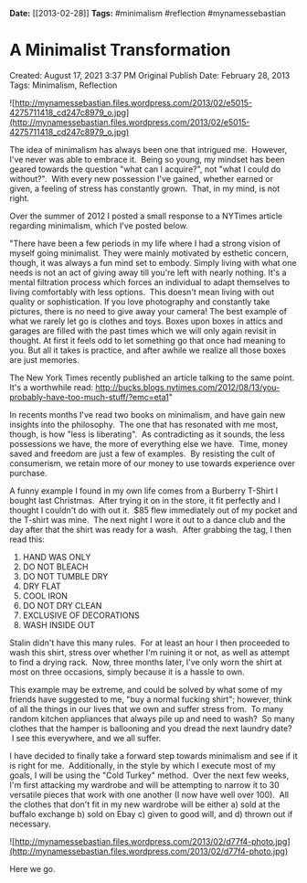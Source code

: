 **Date:** [[2013-02-28]]
**Tags:** #minimalism #reflection #mynamessebastian

# A Minimalist Transformation

Created: August 17, 2021 3:37 PM
Original Publish Date: February 28, 2013
Tags: Minimalism, Reflection

![http://mynamessebastian.files.wordpress.com/2013/02/e5015-4275711418_cd247c8979_o.jpg](http://mynamessebastian.files.wordpress.com/2013/02/e5015-4275711418_cd247c8979_o.jpg)

The idea of minimalism has always been one that intrigued me.  However, I've never was able to embrace it.  Being so young, my mindset has been geared towards the question "what can I acquire?", not "what I could do without?".  With every new possession I've gained, whether earned or given, a feeling of stress has constantly grown.  That, in my mind, is not right.

Over the summer of 2012 I posted a small response to a NYTimes article regarding minimalism, which I've posted below.

"There have been a few periods in my life where I had a strong vision of myself going minimalist. They were mainly motivated by esthetic concern, though, it was always a fun mind set to embody. Simply living with what one needs is not an act of giving away till you're left with nearly nothing. It's a mental filtration process which forces an individual to adapt themselves to living comfortably with less options.  This doesn't mean living with out quality or sophistication. If you love photography and constantly take pictures, there is no need to give away your camera! The best example of what we rarely let go is clothes and toys. Boxes upon boxes in attics and garages are filled with the past times which we will only again revisit in thought. At first it feels odd to let something go that once had meaning to you. But all it takes is practice, and after awhile we realize all those boxes are just memories.

The New York Times recently published an article talking to the same point. It's a worthwhile read: http://bucks.blogs.nytimes.com/2012/08/13/you-probably-have-too-much-stuff/?emc=eta1"

In recents months I've read two books on minimalism, and have gain new insights into the philosophy.  The one that has resonated with me most, though, is how "less is liberating".  As contradicting as it sounds, the less possessions we have, the more of everything else we have.  Time, money saved and freedom are just a few of examples.  By resisting the cult of consumerism, we retain more of our money to use towards experience over purchase.

A funny example I found in my own life comes from a Burberry T-Shirt I bought last Christmas.  After trying it on in the store, it fit perfectly and I thought I couldn't do with out it.  $85 flew immediately out of my pocket and the T-shirt was mine.  The next night I wore it out to a dance club and the day after that the shirt was ready for a wash.  After grabbing the tag, I then read this:

1. HAND WAS ONLY
2. DO NOT BLEACH
3. DO NOT TUMBLE DRY
4. DRY FLAT
5. COOL IRON
6. DO NOT DRY CLEAN
7. EXCLUSIVE OF DECORATIONS
8. WASH INSIDE OUT

Stalin didn't have this many rules.  For at least an hour I then proceeded to wash this shirt, stress over whether I'm ruining it or not, as well as attempt to find a drying rack.  Now, three months later, I've only worn the shirt at most on three occasions, simply because it is a hassle to own.

This example may be extreme, and could be solved by what some of my friends have suggested to me, "buy a normal fucking shirt"; however, think of all the things in our lives that we own and suffer stress from.  To many random kitchen appliances that always pile up and need to wash?  So many clothes that the hamper is ballooning and you dread the next laundry date?  I see this everywhere, and we all suffer.

I have decided to finally take a forward step towards minimalism and see if it is right for me.  Additionally, in the style by which I execute most of my goals, I will be using the "Cold Turkey" method.  Over the next few weeks, I'm first attacking my wardrobe and will be attempting to narrow it to 30 versatile pieces that work with one another (I now have well over 100).  All the clothes that don't fit in my new wardrobe will be either a) sold at the buffalo exchange b) sold on Ebay c) given to good will, and d) thrown out if necessary.

![http://mynamessebastian.files.wordpress.com/2013/02/d77f4-photo.jpg](http://mynamessebastian.files.wordpress.com/2013/02/d77f4-photo.jpg)

Here we go.